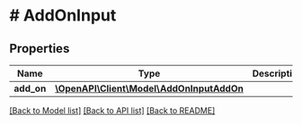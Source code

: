 # # AddOnInput

## Properties

Name | Type | Description | Notes
------------ | ------------- | ------------- | -------------
**add_on** | [**\OpenAPI\Client\Model\AddOnInputAddOn**](AddOnInputAddOn.md) |  | [optional]

[[Back to Model list]](../../README.md#models) [[Back to API list]](../../README.md#endpoints) [[Back to README]](../../README.md)
